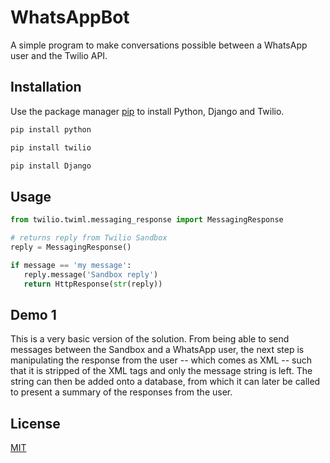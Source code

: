 # WhatsAppBot

A simple program to make conversations possible between a WhatsApp user and the Twilio API.

## Installation

Use the package manager [pip](https://pip.pypa.io/en/stable/) to install Python, Django and Twilio.

```bash
pip install python
```

```bash
pip install twilio
```

```bash
pip install Django
```

## Usage

```python
from twilio.twiml.messaging_response import MessagingResponse

# returns reply from Twilio Sandbox
reply = MessagingResponse()

if message == 'my message':
   reply.message('Sandbox reply')
   return HttpResponse(str(reply))
```

## Demo 1
This is a very basic version of the solution. From being able to send messages between the Sandbox and a WhatsApp user, the next step is manipulating the response from the user -- which comes as XML -- such that it is stripped of the XML tags and only the message string is left. The string can then be added onto a database, from which it can later be called to present a summary of the responses from the user.

## License
[MIT](https://choosealicense.com/licenses/mit/)
